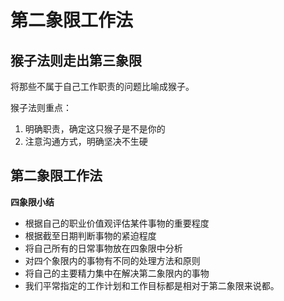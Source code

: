 # 第二象限工作法

## 猴子法则走出第三象限

将那些不属于自己工作职责的问题比喻成猴子。

猴子法则重点：

1. 明确职责，确定这只猴子是不是你的
2. 注意沟通方式，明确坚决不生硬

## 第二象限工作法

**四象限小结**

- 根据自己的职业价值观评估某件事物的重要程度
- 根据截至日期判断事物的紧迫程度
- 将自己所有的日常事物放在四象限中分析
- 对四个象限内的事物有不同的处理方法和原则
- 将自己的主要精力集中在解决第二象限内的事物
- 我们平常指定的工作计划和工作目标都是相对于第二象限来说都。